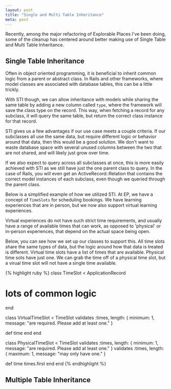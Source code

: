 ```yaml
---
layout: post
title: "Single and Multi Table Inheritance"
meta: post
---
```


Recently, among the major refactoring of Explorable Places I've been doing, some of the cleanup has centered around better making use of Single Table and Multi Table Inheritance.<!--more--> 

## Single Table Inheritance

Often in object oriented programming, it is beneficial to inherit common logic from a parent or abstract class. In Rails and other frameworks, where model classes are associated with database tables, this can be a little trickly.

With STI though, we can allow inheritance with models while sharing the same table by adding a new column called `type`, where the framework will save the class type on the record. This way, when fetching a record for any subclass, it will query the same table, but return the correct class instance for that record.

STI gives us a few advantages if our use case meets a couple criteria. If our subclasses all use the same data, but require different logic or behavior around that data, then this would be a good solution. We don't want to waste database space with several unused columns between the two that are not shared, and will likely just grow over time.

If we also expect to query across all subclasses at once, this is more easily achieved with STI as we still have just the one parent class to query. In the case of Rails, you will even get an ActiveRecord::Relation that contains the correct model instances of each subclass, even though we queried through the parent class.

Below is a simplified example of how we utilized STI. At EP, we have a concept of `TimeSlots` for scheduling bookings. We have learning experiences that are in person, but we now also support virtual learning experiences.

Virtual experiences do not have such strict time requirements, and usually have a range of available times that can work, as opposed to 'physical' or in-person experiences, that depend on the actual space being open.

Below, you can see how we set up our classes to support this. All time slots share the same types of data, but the logic around how that data is treated is different. Virtual time slots have a list of times that are available. Physical time sots have just one. We can grab the time off of a physical time slot, but a virual time slot will not have a single time available.

{% highlight ruby %}
class TimeSlot < ApplicationRecord
  # lots of common logic
end

class VirtualTimeSlot < TimeSlot
  validates :times, length: { minimum: 1, message: "are required. Please add at least one." }
  
  def time
  end
end

class PhysicalTimeSlot < TimeSlot
  validates :times, length: { minimum: 1, message: "are required. Please add at least one." }
  validates :times, length: { maximum: 1, message: "may only have one." }
  
  def time
    times.first
  end
end
{% endhighlight %}

## Multiple Table Inheritance
